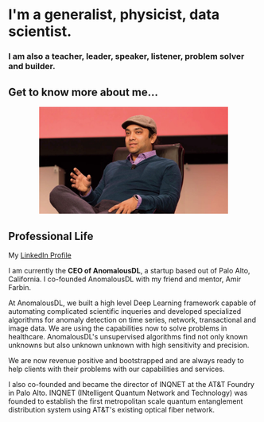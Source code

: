 # I'm a generalist, physicist, data scientist. 
### I am also a teacher, leader, speaker, listener, problem solver and builder. 

Get to know more about me...
---
<p align="center">
<img src="/images/Rishi.jpeg" alt="Rishi at a conference" width="380">
</p>

## Professional Life

My [LinkedIn Profile](<www.linkedin.com/in/rishirajpravahan>)

I am currently the **CEO of AnomalousDL**, a startup based out of Palo Alto, California. I co-founded AnomalousDL with my friend and mentor, Amir Farbin. 

At AnomalousDL, we built a high level Deep Learning framework capable of automating complicated scientific inqueries and developed specialized algorithms for anomaly detection on time series, network, transactional and image data. We are using the capabilities now to solve problems in healthcare. AnomalousDL's unsupervised algorithms find not only known unknowns but also unknown unknown with high sensitivity and precision. 

We are now revenue positive and bootstrapped and are always ready to help clients with their problems with our capabilities and services.

I also co-founded and became the director of INQNET at the AT&T Foundry in Palo Alto. INQNET (INtelligent Quantum Network and Technology) was founded to establish the first metropolitan scale quantum entanglement distribution system using AT&T's existing optical fiber network. 
 
	
